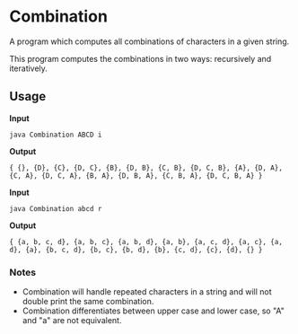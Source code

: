 # Combination
A program which computes all combinations of characters in a given string.

This program computes the combinations in two ways: recursively and iteratively.

## Usage

  **Input**
  ```
  java Combination ABCD i
  ```
  **Output**
  ```
  { {}, {D}, {C}, {D, C}, {B}, {D, B}, {C, B}, {D, C, B}, {A}, {D, A}, {C, A}, {D, C, A}, {B, A}, {D, B, A}, {C, B, A}, {D, C, B, A} }
  ```
  
  **Input**
  ```
  java Combination abcd r
  ```
  **Output**
  ```
  { {a, b, c, d}, {a, b, c}, {a, b, d}, {a, b}, {a, c, d}, {a, c}, {a, d}, {a}, {b, c, d}, {b, c}, {b, d}, {b}, {c, d}, {c}, {d}, {} }
  ```
  
  ### Notes
  * Combination will handle repeated characters in a string and will not double print the same combination.
  * Combination differentiates between upper case and lower case, so "A" and "a" are not equivalent.
  
